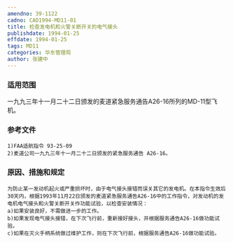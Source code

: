 ```yaml
---
amendno: 39-1122
cadno: CAD1994-MD11-01
title: 检查发电机和火警关断开关的电气接头
publishdate: 1994-01-25
effdate: 1994-01-25
tags: MD11
categories: 华东管理局
author: 张建中
---
```


### 适用范围 
一九九三年十一月二十二日颁发的麦道紧急服务通告A26-16所列的MD-11型飞机。

### 参考文件
    1)FAA适航指令 93-25-09 
    2)麦道公司一九九三年十一月二十二日颁发的紧急服务通告 A26-16。

### 原因、措施和规定 
    为防止某一发动机起火或严重损坏时，由于电气接头接错而误关其它的发电机。在本指令生效后30天内，根据1993年11月22日颁发的麦道紧急服务通告A26-16中的工作指令，对发动机的发电机电气接头和火警关断开关作功能试验，以检查安装情况： 
    a)如果安装良好，不需做进一步的工作。 
    b)如果发现电气接头接错，在下次飞行前，重新接好接头，并根据服务通告A26-16做功能试验。 
    c)如果在灭火手柄系统做过维护工作，则在下次飞行前，根据服务通告A26-16做功能试验。

         
